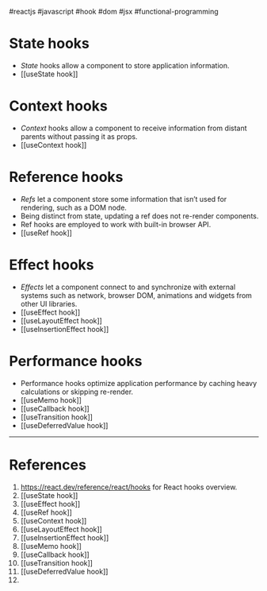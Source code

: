 #reactjs  #javascript  #hook #dom  #jsx #functional-programming 

# State hooks
- *State* hooks allow a component to store application information.
- [[useState hook]]
# Context hooks
- _Context_ hooks allow a component to receive information from distant parents without passing it as props.
- [[useContext hook]]
# Reference hooks
- _Refs_ let a component store some information that isn’t used for rendering, such as a DOM node.
- Being distinct from state, updating a ref does not re-render components.
- Ref hooks are employed to work with built-in browser API.
- [[useRef hook]]
# Effect hooks
- _Effects_ let a component connect to and synchronize with external systems such as network, browser DOM, animations and widgets from other UI libraries.
- [[useEffect hook]]
- [[useLayoutEffect hook]]
- [[useInsertionEffect hook]]
# Performance hooks
- Performance hooks optimize application performance by caching heavy calculations or skipping re-render.
- [[useMemo hook]]
- [[useCallback hook]]
- [[useTransition hook]]
- [[useDeferredValue hook]]
---
# References
1. https://react.dev/reference/react/hooks for React hooks overview.
2. [[useState hook]]
3. [[useEffect hook]]
4. [[useRef hook]]
5. [[useContext hook]]
6. [[useLayoutEffect hook]]
7. [[useInsertionEffect hook]]
8. [[useMemo hook]]
9. [[useCallback hook]]
10. [[useTransition hook]]
11. [[useDeferredValue hook]]
12. 